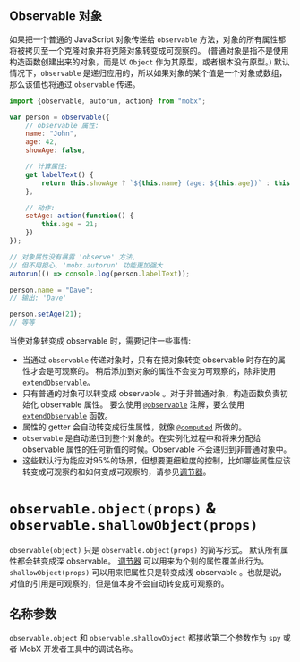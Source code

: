 ## Observable 对象

如果把一个普通的 JavaScript 对象传递给 `observable` 方法，对象的所有属性都将被拷贝至一个克隆对象并将克隆对象转变成可观察的。
(普通对象是指不是使用构造函数创建出来的对象，而是以 `Object` 作为其原型，或者根本没有原型。)
默认情况下，`observable` 是递归应用的，所以如果对象的某个值是一个对象或数组，那么该值也将通过 `observable` 传递。

```javascript
import {observable, autorun, action} from "mobx";

var person = observable({
    // observable 属性:
	name: "John",
	age: 42,
	showAge: false,

    // 计算属性:
	get labelText() {
		return this.showAge ? `${this.name} (age: ${this.age})` : this.name;
	},

    // 动作:
    setAge: action(function() {
        this.age = 21;
    })
});

// 对象属性没有暴露 'observe' 方法,
// 但不用担心, 'mobx.autorun' 功能更加强大
autorun(() => console.log(person.labelText));

person.name = "Dave";
// 输出: 'Dave'

person.setAge(21);
// 等等
```

当使对象转变成 observable 时，需要记住一些事情:

* 当通过 `observable` 传递对象时，只有在把对象转变 observable 时存在的属性才会是可观察的。
稍后添加到对象的属性不会变为可观察的，除非使用 [`extendObservable`](extend-observable.md)。
* 只有普通的对象可以转变成 observable 。对于非普通对象，构造函数负责初始化 observable 属性。
要么使用 [`@observable`](observable.md) 注解，要么使用 [`extendObservable`](extend-observable.md) 函数。
* 属性的 getter 会自动转变成衍生属性，就像 [`@computed`](computed-decorator) 所做的。
* `observable` 是自动递归到整个对象的。在实例化过程中和将来分配给 observable 属性的任何新值的时候。Observable 不会递归到非普通对象中。
* 这些默认行为能应对95%的场景，但想要更细粒度的控制，比如哪些属性应该转变成可观察的和如何变成可观察的，请参见[调节器](modifiers.md)。

# `observable.object(props)` & `observable.shallowObject(props)`

`observable(object)` 只是 `observable.object(props)` 的简写形式。
默认所有属性都会转变成深 observable。
[调节器](modifiers.md) 可以用来为个别的属性覆盖此行为。
`shallowObject(props)` 可以用来把属性只是转变成浅 observable 。也就是说，对值的引用是可观察的，但是值本身不会自动转变成可观察的。

## 名称参数

`observable.object` 和 `observable.shallowObject` 都接收第二个参数作为 `spy` 或者 MobX 开发者工具中的调试名称。
